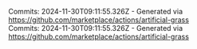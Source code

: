 Commits: 2024-11-30T09:11:55.326Z - Generated via https://github.com/marketplace/actions/artificial-grass
<br>
Commits: 2024-11-30T09:11:55.326Z - Generated via https://github.com/marketplace/actions/artificial-grass
<br>
